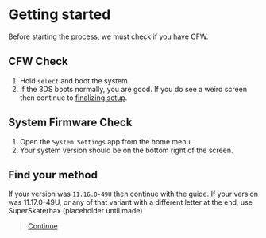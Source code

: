 # Getting started

Before starting the process, we must check if you have CFW.

## CFW Check

1. Hold `select` and boot the system.
2. If the 3DS boots normally, you are good. If you do see a weird screen then continue to [finalizing setup](/finalizing).

## System Firmware Check

1. Open the `System Settings` app from the home menu.
2. Your system version should be on the bottom right of the screen. 

## Find your method

If your version was `11.16.0-49U` then continue with the guide.
If your version was 11.17.0-49U, or any of that variant with a different letter at the end, use SuperSkaterhax (placeholder until made)
> [Continue](boot9strap)

